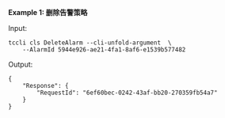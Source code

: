 **Example 1: 删除告警策略**



Input: 

```
tccli cls DeleteAlarm --cli-unfold-argument  \
    --AlarmId 5944e926-ae21-4fa1-8af6-e1539b577482
```

Output: 
```
{
    "Response": {
        "RequestId": "6ef60bec-0242-43af-bb20-270359fb54a7"
    }
}
```

